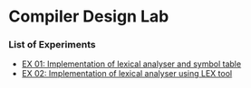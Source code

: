 # Compiler Design Lab

### List of Experiments
 - [EX 01: Implementation of lexical analyser and symbol table](./Assignment-01)
 - [EX 02: Implementation of lexical analyser using LEX tool](./Assignment-02)
